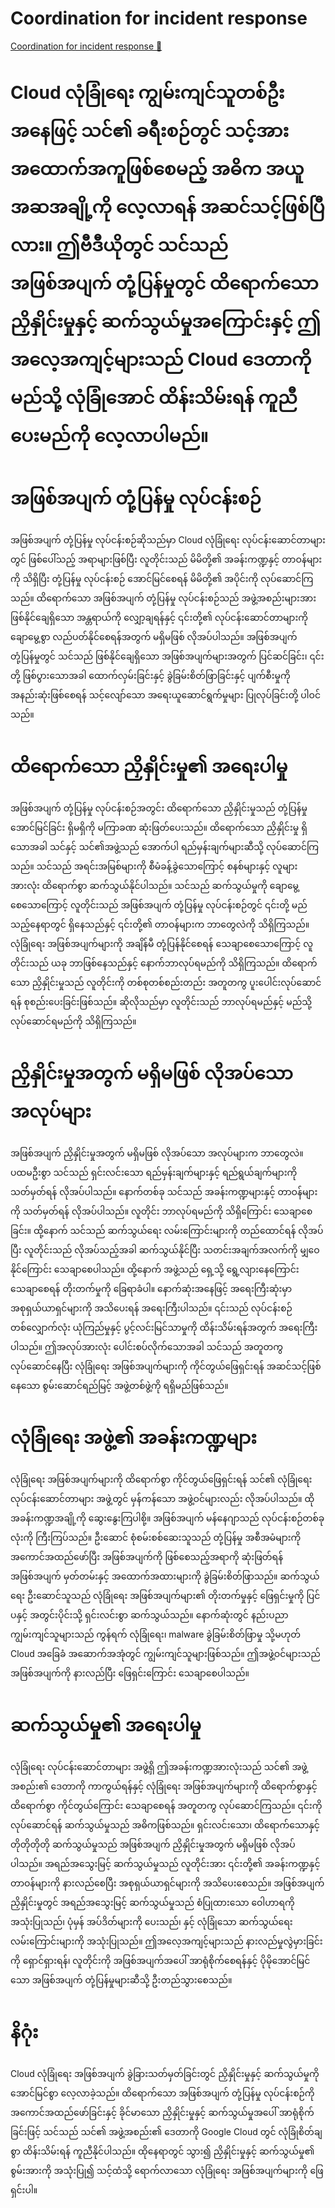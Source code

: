 # Coordination for incident response

[Coordination for incident response 🔗](https://www.coursera.org/learn/detect-respond-and-recover-from-cloud-cybersecurity-attacks/lecture/HNwSK/coordination-for-incident-response)

# Cloud လုံခြုံရေး ကျွမ်းကျင်သူတစ်ဦးအနေဖြင့် သင်၏ ခရီးစဉ်တွင် သင့်အား အထောက်အကူဖြစ်စေမည့် အဓိက အယူအဆအချို့ကို လေ့လာရန် အဆင်သင့်ဖြစ်ပြီလား။ ဤဗီဒီယိုတွင် သင်သည် အဖြစ်အပျက် တုံ့ပြန်မှုတွင် ထိရောက်သော ညှိနှိုင်းမှုနှင့် ဆက်သွယ်မှုအကြောင်းနှင့် ဤအလေ့အကျင့်များသည် Cloud ဒေတာကို မည်သို့ လုံခြုံအောင် ထိန်းသိမ်းရန် ကူညီပေးမည်ကို လေ့လာပါမည်။

# အဖြစ်အပျက် တုံ့ပြန်မှု လုပ်ငန်းစဉ်

အဖြစ်အပျက် တုံ့ပြန်မှု လုပ်ငန်းစဉ်ဆိုသည်မှာ Cloud လုံခြုံရေး လုပ်ငန်းဆောင်တာများတွင် ဖြစ်ပေါ်သည့် အရာများဖြစ်ပြီး လူတိုင်းသည် မိမိတို့၏ အခန်းကဏ္ဍနှင့် တာဝန်များကို သိရှိပြီး တုံ့ပြန်မှု လုပ်ငန်းစဉ် အောင်မြင်စေရန် မိမိတို့၏ အပိုင်းကို လုပ်ဆောင်ကြသည်။ ထိရောက်သော အဖြစ်အပျက် တုံ့ပြန်မှု လုပ်ငန်းစဉ်သည် အဖွဲ့အစည်းများအား ဖြစ်နိုင်ချေရှိသော အန္တရာယ်ကို လျှော့ချရန်နှင့် ၎င်းတို့၏ လုပ်ငန်းဆောင်တာများကို ချောမွေ့စွာ လည်ပတ်နိုင်စေရန်အတွက် မရှိမဖြစ် လိုအပ်ပါသည်။ အဖြစ်အပျက် တုံ့ပြန်မှုတွင် သင်သည် ဖြစ်နိုင်ချေရှိသော အဖြစ်အပျက်များအတွက် ပြင်ဆင်ခြင်း၊ ၎င်းတို့ ဖြစ်ပွားသောအခါ ထောက်လှမ်းခြင်းနှင့် ခွဲခြမ်းစိတ်ဖြာခြင်းနှင့် ပျက်စီးမှုကို အနည်းဆုံးဖြစ်စေရန် သင့်လျော်သော အရေးယူဆောင်ရွက်မှုများ ပြုလုပ်ခြင်းတို့ ပါဝင်သည်။

# ထိရောက်သော ညှိနှိုင်းမှု၏ အရေးပါမှု

အဖြစ်အပျက် တုံ့ပြန်မှု လုပ်ငန်းစဉ်အတွင်း ထိရောက်သော ညှိနှိုင်းမှုသည် တုံ့ပြန်မှု အောင်မြင်ခြင်း ရှိမရှိကို မကြာခဏ ဆုံးဖြတ်ပေးသည်။ ထိရောက်သော ညှိနှိုင်းမှု ရှိသောအခါ သင်နှင့် သင်၏အဖွဲ့သည် အောက်ပါ ရည်မှန်းချက်များဆီသို့ လုပ်ဆောင်ကြသည်။ သင်သည် အရင်းအမြစ်များကို စီမံခန့်ခွဲသောကြောင့် စနစ်များနှင့် လူများအားလုံး ထိရောက်စွာ ဆက်သွယ်နိုင်ပါသည်။ သင်သည် ဆက်သွယ်မှုကို ချောမွေ့စေသောကြောင့် လူတိုင်းသည် အဖြစ်အပျက် တုံ့ပြန်မှု လုပ်ငန်းစဉ်တွင် ၎င်းတို့ မည်သည့်နေရာတွင် ရှိနေသည်နှင့် ၎င်းတို့၏ တာဝန်များက ဘာတွေလဲကို သိရှိကြသည်။ လုံခြုံရေး အဖြစ်အပျက်များကို အချိန်မီ တုံ့ပြန်နိုင်စေရန် သေချာစေသောကြောင့် လူတိုင်းသည် ယခု ဘာဖြစ်နေသည်နှင့် နောက်ဘာလုပ်ရမည်ကို သိရှိကြသည်။ ထိရောက်သော ညှိနှိုင်းမှုသည် လူတိုင်းကို တစ်စုတစ်စည်းတည်း အတူတကွ ပူးပေါင်းလုပ်ဆောင်ရန် စုစည်းပေးခြင်းဖြစ်သည်။ ဆိုလိုသည်မှာ လူတိုင်းသည် ဘာလုပ်ရမည်နှင့် မည်သို့ လုပ်ဆောင်ရမည်ကို သိရှိကြသည်။

# ညှိနှိုင်းမှုအတွက် မရှိမဖြစ် လိုအပ်သော အလုပ်များ

အဖြစ်အပျက် ညှိနှိုင်းမှုအတွက် မရှိမဖြစ် လိုအပ်သော အလုပ်များက ဘာတွေလဲ။ ပထမဦးစွာ သင်သည် ရှင်းလင်းသော ရည်မှန်းချက်များနှင့် ရည်ရွယ်ချက်များကို သတ်မှတ်ရန် လိုအပ်ပါသည်။ နောက်တစ်ခု သင်သည် အခန်းကဏ္ဍများနှင့် တာဝန်များကို သတ်မှတ်ရန် လိုအပ်ပါသည်။ လူတိုင်း ဘာလုပ်ရမည်ကို သိရှိကြောင်း သေချာစေခြင်း။ ထို့နောက် သင်သည် ဆက်သွယ်ရေး လမ်းကြောင်းများကို တည်ထောင်ရန် လိုအပ်ပြီး လူတိုင်းသည် လိုအပ်သည့်အခါ ဆက်သွယ်နိုင်ပြီး သတင်းအချက်အလက်ကို မျှဝေနိုင်ကြောင်း သေချာစေပါသည်။ ထို့နောက် အဖွဲ့သည် ရှေ့သို့ ရွေ့လျားနေကြောင်း သေချာစေရန် တိုးတက်မှုကို ခြေရာခံပါ။ နောက်ဆုံးအနေဖြင့် အရေးကြီးဆုံးမှာ အစုရှယ်ယာရှင်များကို အသိပေးရန် အရေးကြီးပါသည်။ ၎င်းသည် လုပ်ငန်းစဉ်တစ်လျှောက်လုံး ယုံကြည်မှုနှင့် ပွင့်လင်းမြင်သာမှုကို ထိန်းသိမ်းရန်အတွက် အရေးကြီးပါသည်။ ဤအလုပ်အားလုံး ပေါင်းစပ်လိုက်သောအခါ သင်သည် အတူတကွ လုပ်ဆောင်နေပြီး လုံခြုံရေး အဖြစ်အပျက်များကို ကိုင်တွယ်ဖြေရှင်းရန် အဆင်သင့်ဖြစ်နေသော စွမ်းဆောင်ရည်မြင့် အဖွဲ့တစ်ဖွဲ့ကို ရရှိမည်ဖြစ်သည်။

# လုံခြုံရေး အဖွဲ့၏ အခန်းကဏ္ဍများ

လုံခြုံရေး အဖြစ်အပျက်များကို ထိရောက်စွာ ကိုင်တွယ်ဖြေရှင်းရန် သင်၏ လုံခြုံရေး လုပ်ငန်းဆောင်တာများ အဖွဲ့တွင် မှန်ကန်သော အဖွဲ့ဝင်များလည်း လိုအပ်ပါသည်။ ထိုအခန်းကဏ္ဍအချို့ကို ဆွေးနွေးကြပါစို့။ အဖြစ်အပျက် မန်နေဂျာသည် လုပ်ငန်းစဉ်တစ်ခုလုံးကို ကြီးကြပ်သည်။ ဦးဆောင် စုံစမ်းစစ်ဆေးသူသည် တုံ့ပြန်မှု အစီအမံများကို အကောင်အထည်ဖော်ပြီး အဖြစ်အပျက်ကို ဖြစ်စေသည့်အရာကို ဆုံးဖြတ်ရန် အဖြစ်အပျက် မှတ်တမ်းနှင့် အထောက်အထားများကို ခွဲခြမ်းစိတ်ဖြာသည်။ ဆက်သွယ်ရေး ဦးဆောင်သူသည် လုံခြုံရေး အဖြစ်အပျက်များ၏ တိုးတက်မှုနှင့် ဖြေရှင်းမှုကို ပြင်ပနှင့် အတွင်းပိုင်းသို့ ရှင်းလင်းစွာ ဆက်သွယ်သည်။ နောက်ဆုံးတွင် နည်းပညာ ကျွမ်းကျင်သူများသည် ကွန်ရက် လုံခြုံရေး၊ malware ခွဲခြမ်းစိတ်ဖြာမှု သို့မဟုတ် Cloud အခြေခံ အဆောက်အအုံတွင် ကျွမ်းကျင်သူများဖြစ်သည်။ ဤအဖွဲ့ဝင်များသည် အဖြစ်အပျက်ကို နားလည်ပြီး ဖြေရှင်းကြောင်း သေချာစေပါသည်။

# ဆက်သွယ်မှု၏ အရေးပါမှု

လုံခြုံရေး လုပ်ငန်းဆောင်တာများ အဖွဲ့ရှိ ဤအခန်းကဏ္ဍအားလုံးသည် သင်၏ အဖွဲ့အစည်း၏ ဒေတာကို ကာကွယ်ရန်နှင့် လုံခြုံရေး အဖြစ်အပျက်များကို ထိရောက်စွာနှင့် ထိရောက်စွာ ကိုင်တွယ်ကြောင်း သေချာစေရန် အတူတကွ လုပ်ဆောင်ကြသည်။ ၎င်းကို လုပ်ဆောင်ရန် ဆက်သွယ်မှုသည် အဓိကဖြစ်သည်။ ရှင်းလင်းသော၊ ထိရောက်သောနှင့် တိုတိုတိုတို ဆက်သွယ်မှုသည် အဖြစ်အပျက် ညှိနှိုင်းမှုအတွက် မရှိမဖြစ် လိုအပ်ပါသည်။ အရည်အသွေးမြင့် ဆက်သွယ်မှုသည် လူတိုင်းအား ၎င်းတို့၏ အခန်းကဏ္ဍနှင့် တာဝန်များကို နားလည်စေပြီး အစုရှယ်ယာရှင်များကို အသိပေးစေသည်။ အဖြစ်အပျက် ညှိနှိုင်းမှုတွင် အရည်အသွေးမြင့် ဆက်သွယ်မှုသည် စံပြုထားသော ဝေါဟာရကို အသုံးပြုသည်၊ ပုံမှန် အပ်ဒိတ်များကို ပေးသည်၊ နှင့် လုံခြုံသော ဆက်သွယ်ရေး လမ်းကြောင်းများကို အသုံးပြုသည်။ ဤအလေ့အကျင့်များသည် နားလည်မှုလွဲမှားခြင်းကို ရှောင်ရှားရန်၊ လူတိုင်းကို အဖြစ်အပျက်အပေါ် အာရုံစိုက်စေရန်နှင့် ပိုမိုအောင်မြင်သော အဖြစ်အပျက် တုံ့ပြန်မှုများဆီသို့ ဦးတည်သွားစေသည်။

# နိဂုံး

Cloud လုံခြုံရေး အဖြစ်အပျက် ခွဲခြားသတ်မှတ်ခြင်းတွင် ညှိနှိုင်းမှုနှင့် ဆက်သွယ်မှုကို အောင်မြင်စွာ လေ့လာခဲ့သည်။ ထိရောက်သော အဖြစ်အပျက် တုံ့ပြန်မှု လုပ်ငန်းစဉ်ကို အကောင်အထည်ဖော်ခြင်းနှင့် ခိုင်မာသော ညှိနှိုင်းမှုနှင့် ဆက်သွယ်မှုအပေါ် အာရုံစိုက်ခြင်းဖြင့် သင်သည် သင်၏ အဖွဲ့အစည်း၏ ဒေတာကို Google Cloud တွင် လုံခြုံစိတ်ချစွာ ထိန်းသိမ်းရန် ကူညီနိုင်ပါသည်။ ထိုနေရာတွင် သွား၍ ညှိနှိုင်းမှုနှင့် ဆက်သွယ်မှု၏ စွမ်းအားကို အသုံးပြု၍ သင့်ထံသို့ ရောက်လာသော လုံခြုံရေး အဖြစ်အပျက်များကို ဖြေရှင်းပါ။
